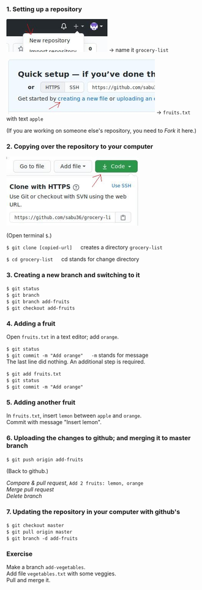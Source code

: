 ### 1. Setting up a repository

![New repository](./screenshots/new-repository.jpg) -> name it `grocery-list`

![creating a new file](./screenshots/new-file.jpg) -> `fruits.txt` with text `apple`

(If you are working on someone else's repository, you need to *Fork* it here.)

### 2. Copying over the repository to your computer

![Code](./screenshots/code.jpg)

(Open terminal `$`.)

`$ git clone [copied-url]` &emsp; creates a directory `grocery-list`

`$ cd grocery-list` &emsp; cd stands for change directory

### 3. Creating a new branch and switching to it

`$ git status`\
`$ git branch`\
`$ git branch add-fruits`\
`$ git checkout add-fruits`

### 4. Adding a fruit

Open `fruits.txt` in a text editor; add `orange`.

`$ git status`\
`$ git commit -m "Add orange"` &emsp; `-m` stands for message\
The last line did nothing. An additional step is required.

`$ git add fruits.txt`\
`$ git status`\
`$ git commit -m "Add orange"`

### 5. Adding another fruit

In `fruits.txt`, insert `lemon` between `apple` and `orange`.\
Commit with message "Insert lemon".

### 6. Uploading the changes to github; and merging it to master branch

`$ git push origin add-fruits`

(Back to github.)

*Compare & pull request*, `Add 2 fruits: lemon, orange`\
*Merge pull request*\
*Delete branch*

### 7. Updating the repository in your computer with github's

`$ git checkout master`\
`$ git pull origin master`\
`$ git branch -d add-fruits`

### Exercise

Make a branch `add-vegetables`.\
Add file `vegetables.txt` with some veggies.\
Pull and merge it.
